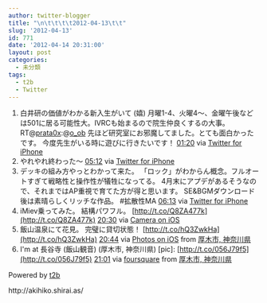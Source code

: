 ```yaml
---
author: twitter-blogger
title: "\n\t\t\t\t2012-04-13\t\t"
slug: '2012-04-13'
id: 771
date: '2012-04-14 20:31:00'
layout: post
categories:
  - 未分類
tags:
  - t2b
  - Twitter
---
```


<div xmlns:georss="http://www.georss.org/georss">

1.  <span><span>白井研の価値がわかる新入生がいて (嬉) 月曜1-4、火曜4～、金曜午後などは501に居る可能性大。IVRCも始まるので院生仲良くするの大事。 RT@[prata0x](http://twitter.com/prata0x "prata0x"):@[o_ob](http://twitter.com/o_ob "o_ob") 先ほど研究室にお邪魔してました。とても面白かったです。 今度先生がいる時に遊びに行きたいです！</span> <span>[<span>01:20</span>](http://twitter.com/o_ob/status/190776525925257216) <span>via [Twitter for iPhone](http://twitter.com/#!/download/iphone)</span></span></span>
2.  <span><span>やれやれ終わった～</span> <span>[<span>05:12</span>](http://twitter.com/o_ob/status/190834747356880896) <span>via [Twitter for iPhone](http://twitter.com/#!/download/iphone)</span></span></span>
3.  <span><span>デッキの組み方やっとわかって来た。 「ロック」がわからん概念。フルオートすぎて戦略性と操作性が犠牲になってる。 4月末にアプデがあるそうなので、それまではAP重視で育てた方が得と思います。 SE&BGMダウンロード後は素晴らしくリッチな作品。 #拡散性MA</span> <span>[<span>06:13</span>](http://twitter.com/o_ob/status/190850223965356032) <span>via [Twitter for iPhone](http://twitter.com/#!/download/iphone)</span></span></span>
4.  <span><span>iMiev乗ってみた。 結構パワフル。 [http://t.co/Q8ZA477k](http://t.co/Q8ZA477k)</span> <span>[<span>20:30</span>](http://twitter.com/o_ob/status/191065961720328192) <span>via [Camera on iOS](http://www.apple.com)</span></span></span>
5.  <span><span>飯山温泉にて花見。 完璧に貸切状態！ [http://t.co/hQ3ZwkHa](http://t.co/hQ3ZwkHa)</span> <span>[<span>20:44</span>](http://twitter.com/o_ob/status/191069314152005633) <span>via [Photos on iOS](http://www.apple.com)</span> from [厚木市, 神奈川県<span></span>](http://maps.google.com/maps?q=35.471798,139.305219)</span></span>
6.  <span><span>I'm at 長谷寺 (飯山観音) (厚木市, 神奈川県) [pic]: [http://t.co/056J79f5](http://t.co/056J79f5)</span> <span>[<span>21:01</span>](http://twitter.com/o_ob/status/191073696255979521) <span>via [foursquare](http://foursquare.com)</span> from [厚木市, 神奈川県<span></span>](http://maps.google.com/maps?q=35.47185482,139.30359364)</span></span>

</div>

Powered by [t2b](http://t2b.utilz.jp/)

<div>http://akihiko.shirai.as/</div>